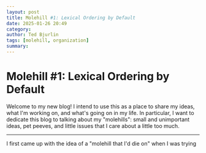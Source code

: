 ```yaml
---
layout: post
title: Molehill #1: Lexical Ordering by Default
date: 2025-01-26 20:49
category: 
author: Ted Bjurlin
tags: [molehill, organization]
summary: 
---
```


# Molehill #1: Lexical Ordering by Default

Welcome to my new blog! I intend to use this as a place to share my ideas, what I'm working on, and what's going on in my life. In particular, I want to dedicate this blog to talking about my "molehills": small and unimportant ideas, pet peeves, and little issues that I care about a little too much.

---

I first came up with the idea of a "molehill that I'd die on" when I was trying
